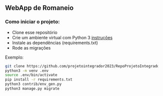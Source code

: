 ## WebApp de Romaneio

### Como iniciar o projeto:

- Clone esse repositório
- Crie um ambiente virtual com Python 3 [instruções](https://cloud.google.com/python/docs/setup?hl=pt-br#linux)
- Instale as dependências (requirements.txt)
- Rode as migrações

Exemplo:
```sh
git clone https://github.com/projetointegrador2023/RepoProjetoIntegrador.git
python3 -m venv .env
source .env/bin/activate
pip install -r requirements.txt
python3 contrib/env_gen.py
python3 manage.py migrate
```